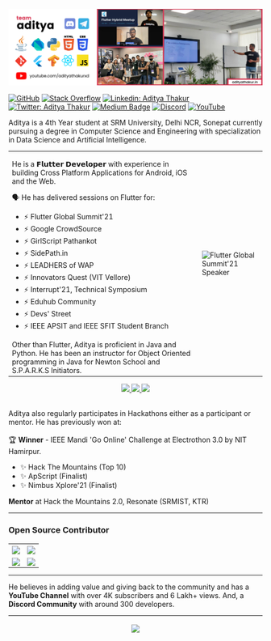 <p align="center">
<img alt="Banner Image" src="https://github.com/adityathakurxd/adityathakurxd/blob/master/banner.png" width="1080px">
</p>

[![GitHub](https://img.shields.io/github/followers/adityathakurxd?label=follow&style=social)](https://github.com/adityathakurxd)
[![Stack Overflow](https://img.shields.io/badge/Aditya_Thakur-11690853?style=flat-square&logo=stack-overflow&logoColor=white)](https://stackoverflow.com/users/11690853/aditya-thakur)
[![Linkedin: Aditya Thakur](https://img.shields.io/badge/-Aditya%20Thakur-blue?style=flat-square&logo=Linkedin&logoColor=white&link=https://www.linkedin.com/in/adityathakurxd/)](https://www.linkedin.com/in/adityathakurxd/)
[![Twitter: Aditya Thakur](https://img.shields.io/twitter/follow/adityathakurxd?style=social)](https://twitter.com/adityathakurxd)
[![Medium Badge](https://img.shields.io/badge/-@Aditya%20Thakur-black?style=flat-square&labelColor=000000&logo=Medium&link=https://medium.com/@adityathakurxd)](https://medium.com/@adityathakurxd)
[![Discord](https://img.shields.io/badge/-Team%20Aditya-7289DA?style=flat-square&labelColor=7289DA&logo=Discord&logoColor=white&link=https://discord.gg/mx5tjevvQd)](https://discord.gg/mx5tjevvQd)
[![YouTube](https://img.shields.io/youtube/channel/views/UChCAJNpMwoEUYCsE_eSyU4w?style=social)](https://www.youtube.com/channel/UChCAJNpMwoEUYCsE_eSyU4w)

<p>Aditya is a 4th Year student at SRM University, Delhi NCR, Sonepat currently pursuing a degree in Computer Science and Engineering with specialization in Data Science and Artificial Intelligence.</p>

<table>
<tr>
<td>

<p>He is a 𝗙𝗹𝘂𝘁𝘁𝗲𝗿 𝗗𝗲𝘃𝗲𝗹𝗼𝗽𝗲𝗿 with experience in building Cross Platform Applications for Android, iOS and the Web.</p>
<p>🗣️ He has delivered sessions on Flutter for:
    <ul>
    <li>⚡ Flutter Global Summit'21</li>
    <li>⚡ Google CrowdSource</li>
    <li>⚡ GirlScript Pathankot</li>
    <li>⚡ SidePath.in</li>
    <li>⚡ LEADHERS of WAP</li>
    <li>⚡ Innovators Quest (VIT Vellore)</li>
    <li>⚡ Interrupt'21, Technical Symposium</li>
    <li>⚡ Eduhub Community</li>
    <li>⚡ Devs' Street</li>
    <li>⚡ IEEE APSIT and IEEE SFIT Student Branch</li>
</ul>
</p>
Other than Flutter, Aditya is proficient in Java and Python. He has been an instructor for Object Oriented programming in Java for Newton School and S.P.A.R.K.S Initiators.
    
</td>
<td>
<img src="https://user-images.githubusercontent.com/53579386/126982190-d242d446-c8bb-4716-ab11-5ed2d7079b47.jpg"  alt="Flutter Global Summit'21 Speaker">
</td>
</tr>
</table>

<p align="center">
  <a href="https://twitter.com/adityathakurxd">
    <img src="https://img.shields.io/twitter/follow/adityathakurxd?label=Twitter&logo=twitter&style=for-the-badge&color=blue" />
  </a>
  <a href="https://discord.com/invite/mx5tjevvQd">
    <img src="https://img.shields.io/discord/768695045259264011?logo=discord&style=for-the-badge&color=blue" />
  </a>
  <a href="https://youtube.com/adityathakurxd?sub_confirmation=1">
    <img src="https://img.shields.io/youtube/channel/subscribers/UChCAJNpMwoEUYCsE_eSyU4w?style=for-the-badge&logo=youtube&label=Youtube&color=blue" />
  </a>
</p>

<br>
Aditya also regularly participates in Hackathons either as a participant or mentor. He has previously won at:
<br><br>
🏆 <b>Winner</b> - IEEE Mandi 'Go Online' Challenge at Electrothon 3.0 by NIT Hamirpur.
<br>
<ul>
    <li>✨ Hack The Mountains (Top 10)</li>
    <li>✨ ApScript (Finalist)</li>
    <li>✨ Nimbus Xplore'21 (Finalist)</li>
</ul>
<b>Mentor</b> at Hack the Mountains 2.0, Resonate (SRMIST, KTR)
<hr>
</p>

### Open Source Contributor
<table>
<tr>
<td>
        
<a href="https://github.com/fluttercommunity/plus_plugins">
  <img align="center" src="https://github-readme-stats.vercel.app/api/pin/?username=fluttercommunity&repo=plus_plugins&title_color=ffffff&text_color=c9cacc&icon_color=2bbc8a&bg_color=1d1f21" />
</a>
    
</td>
<td>
    <a href="https://github.com/FirebaseExtended/flutterfire">
  <img align="center" src="https://github-readme-stats.vercel.app/api/pin/?username=FirebaseExtended&repo=flutterfire&title_color=ffffff&text_color=c9cacc&icon_color=2bbc8a&bg_color=1d1f21" />
</a>   
</td>
</tr>
<tr>
<td>
        
<a href="https://github.com/ibhavikmakwana/supabase_playground">
  <img align="center" src="https://github-readme-stats.vercel.app/api/pin/?username=ibhavikmakwana&repo=supabase_playground&title_color=ffffff&text_color=c9cacc&icon_color=2bbc8a&bg_color=1d1f21" />
</a>
    
</td>
<td>
    <a href="https://github.com/smaranjitghose/Upcharika">
  <img align="center" src="https://github-readme-stats.vercel.app/api/pin/?username=smaranjitghose&repo=Upcharika&title_color=ffffff&text_color=c9cacc&icon_color=2bbc8a&bg_color=1d1f21" />
</a>   
</td>
</tr>
</table>

<hr>
He believes in adding value and giving back to the community and has a <b>YouTube Channel</b> with over 4K subscribers and 6 Lakh+ views. And, a <b>Discord Community</b> with around 300 developers.

<hr>
<p align="center">
    <a href="https://github.com/adityathakurxd/">
    <img align="center" src="https://activity-graph.herokuapp.com/graph?username=adityathakurxd&theme=dracula" />
  </a>
</p>
